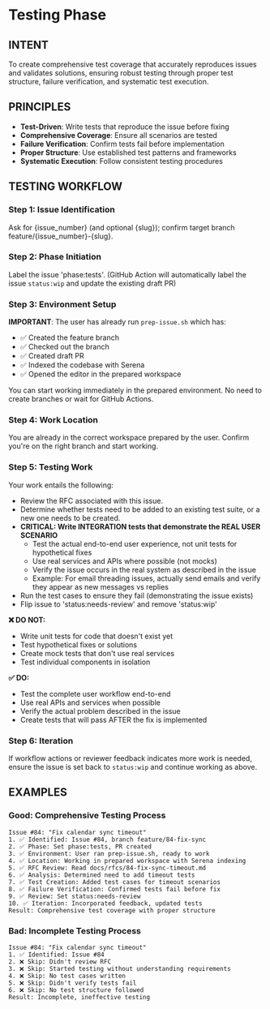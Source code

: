 # Testing Phase

## INTENT
To create comprehensive test coverage that accurately reproduces issues and validates solutions, ensuring robust testing through proper test structure, failure verification, and systematic test execution.

## PRINCIPLES
- **Test-Driven**: Write tests that reproduce the issue before fixing
- **Comprehensive Coverage**: Ensure all scenarios are tested
- **Failure Verification**: Confirm tests fail before implementation
- **Proper Structure**: Use established test patterns and frameworks
- **Systematic Execution**: Follow consistent testing procedures

## TESTING WORKFLOW

### Step 1: Issue Identification
Ask for {issue_number} (and optional {slug}); confirm target branch feature/{issue_number}-{slug}.

### Step 2: Phase Initiation
Label the issue 'phase:tests'. (GitHub Action will automatically label the issue `status:wip` and update the existing draft PR)

### Step 3: Environment Setup
**IMPORTANT**: The user has already run `prep-issue.sh` which has:
- ✅ Created the feature branch
- ✅ Checked out the branch
- ✅ Created draft PR
- ✅ Indexed the codebase with Serena
- ✅ Opened the editor in the prepared workspace

You can start working immediately in the prepared environment. No need to create branches or wait for GitHub Actions.

### Step 4: Work Location
You are already in the correct workspace prepared by the user. Confirm you're on the right branch and start working. 

### Step 5: Testing Work
Your work entails the following:

- Review the RFC associated with this issue.
- Determine whether tests need to be added to an existing test suite, or a new one needs to be created.
- **CRITICAL: Write INTEGRATION tests that demonstrate the REAL USER SCENARIO**
  - Test the actual end-to-end user experience, not unit tests for hypothetical fixes
  - Use real services and APIs where possible (not mocks)
  - Verify the issue occurs in the real system as described in the issue
  - Example: For email threading issues, actually send emails and verify they appear as new messages vs replies
- Run the test cases to ensure they fail (demonstrating the issue exists)
- Flip issue to 'status:needs-review' and remove 'status:wip'

**❌ DO NOT:**
- Write unit tests for code that doesn't exist yet
- Test hypothetical fixes or solutions
- Create mock tests that don't use real services
- Test individual components in isolation

**✅ DO:**
- Test the complete user workflow end-to-end
- Use real APIs and services when possible
- Verify the actual problem described in the issue
- Create tests that will pass AFTER the fix is implemented

### Step 6: Iteration
If workflow actions or reviewer feedback indicates more work is needed, ensure the issue is set back to `status:wip` and continue working as above.

## EXAMPLES

### Good: Comprehensive Testing Process
```
Issue #84: "Fix calendar sync timeout"
1. ✅ Identified: Issue #84, branch feature/84-fix-sync
2. ✅ Phase: Set phase:tests, PR created
3. ✅ Environment: User ran prep-issue.sh, ready to work
4. ✅ Location: Working in prepared workspace with Serena indexing
5. ✅ RFC Review: Read docs/rfcs/84-fix-sync-timeout.md
6. ✅ Analysis: Determined need to add timeout tests
7. ✅ Test Creation: Added test cases for timeout scenarios
8. ✅ Failure Verification: Confirmed tests fail before fix
9. ✅ Review: Set status:needs-review
10. ✅ Iteration: Incorporated feedback, updated tests
Result: Comprehensive test coverage with proper structure
```

### Bad: Incomplete Testing Process
```
Issue #84: "Fix calendar sync timeout"
1. ✅ Identified: Issue #84
2. ❌ Skip: Didn't review RFC
3. ❌ Skip: Started testing without understanding requirements
4. ❌ Skip: No test cases written
5. ❌ Skip: Didn't verify tests fail
6. ❌ Skip: No test structure followed
Result: Incomplete, ineffective testing
```